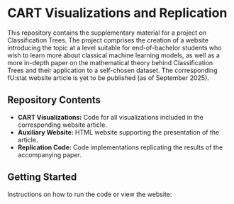 # CART Visualizations and Replication

This repository contains the supplementary material for a project on Classification Trees. The project comprises the creation of a website introducing the topic at a level suitable for end-of-bachelor students who wish to learn more about classical machine learning models, as well as a more in-depth paper on the mathematical theory behind Classification Trees and their application to a self-chosen dataset. The corresponding fU:stat website article is yet to be published (as of September 2025).

## Repository Contents

- **CART Visualizations:** Code for all visualizations included in the corresponding website article.  
- **Auxiliary Website:** HTML website supporting the presentation of the article.  
- **Replication Code:** Code implementations replicating the results of the accompanying paper.

## Getting Started
Instructions on how to run the code or view the website:


  
